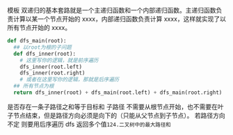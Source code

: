 模板
双递归的基本套路就是一个主递归函数和一个内部递归函数。主递归函数负责计算以某一个节点开始的 xxxx，内部递归函数负责计算 xxxx，这样就实现了以所有节点开始的 xxxx。

```Python
def dfs_main(root):
  ## 以root为根的子问题
  def dfs_inner(root):
    # 这里写你的逻辑，就是前序遍历
    dfs_inner(root.left)
    dfs_inner(root.right)
    # 或者在这里写你的逻辑，那就是后序遍历
  ## 所有节点为根
  return dfs_inner(root) + dfs_main(root.left) + dfs_main(root.right)
```

是否存在一条子路径之和等于目标和
子路径 不需要从根节点开始，也不需要在叶子节点结束，但是路径方向必须是向下的（只能从父节点到子节点）。
若路径方向不定 则要用后序遍历 dfs 返回多个值`124.二叉树中的最大路径和`

